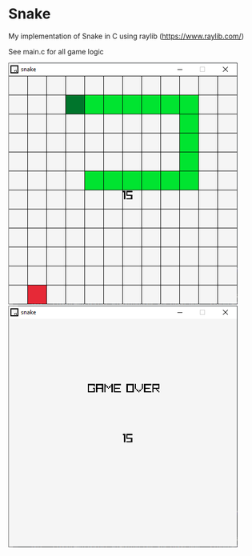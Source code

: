 # Snake

My implementation of Snake in C using raylib (https://www.raylib.com/)

See main.c for all game logic

![Main screen](https://github.com/Chris-Behan/Snake/blob/master/images/game.PNG)
![Game over](https://github.com/Chris-Behan/Snake/blob/master/images/game_over.PNG)
